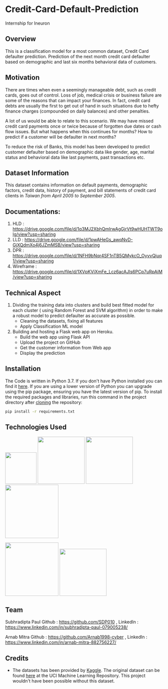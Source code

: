 # Credit-Card-Default-Prediction
Internship for Ineuron

## Overview
This is a classification model for a most common dataset, Credit Card defaulter prediction. Prediction of the next month credit card defaulter based on demographic and last six months behavioral data of customers.

## Motivation
There are times when even a seemingly manageable debt, such as credit cards, goes out of control. Loss of job, medical crisis or business failure are some of the reasons that can impact your finances. In fact, credit card debts are usually the first to get out of hand in such situations due to hefty finance charges (compounded on daily balances) and other penalties.

A lot of us would be able to relate to this scenario. We may have missed credit card payments once or twice because of forgotten due dates or cash flow issues. But what happens when this continues for months? How to predict if a customer will be defaulter in next months?

To reduce the risk of Banks, this model has been developed to predict customer defaulter based on demographic data like gender, age, marital status and behavioral data like last payments, past transactions etc.

## Dataset Information
This dataset contains information on default payments, demographic factors, credit data, history of payment, and bill statements of credit card clients in _Taiwan from April 2005 to September 2005_.

## Documentations:
1. HLD : https://drive.google.com/file/d/1q3MJ2XbhQmIrwAgGjrVt9wHUHTWT9olg/view?usp=sharing
2. LLD : https://drive.google.com/file/d/1pwAHeGs_awqNvD-GjXQdmXo4j6JZmMSB/view?usp=sharing
3. DPR : https://drive.google.com/file/d/1NFH9bNqr4SF1nTB5QMykcO_OyvvQjuq1/view?usp=sharing
4. Wireframe : https://drive.google.com/file/d/1XVpKViXmFe_Lcz6acAJIs6PCp7uRpAiM/view?usp=sharing

## Technical Aspect
1. Dividing the training data into clusters and build best fitted model for each cluster ( using Random Forest and SVM algorithm) in order to make a robust model to predict defaulter as accurate as possible.
	- Cleaning the datasets, fixing all features
	- Apply Classification ML model
2. Building and hosting a Flask web app on Heroku.
	- Build the web app using Flask API
	- Upload the project on GitHub
    - Get the customer information from Web app
    - Display the prediction 

## Installation
The Code is written in Python 3.7. If you don't have Python installed you can find it [here](https://www.python.org/downloads/). If you are using a lower version of Python you can upgrade using the pip package, ensuring you have the latest version of pip. To install the required packages and libraries, run this command in the project directory after [cloning](https://www.howtogeek.com/451360/how-to-clone-a-github-repository/) the repository:
```bash
pip install -r requirements.txt
```


## Technologies Used

[<img target="_blank" src="https://numpy.org/images/logos/numpy.svg" width=100>](https://numpy.org)    [<img target="_blank" src="https://upload.wikimedia.org/wikipedia/commons/thumb/e/ed/Pandas_logo.svg/450px-Pandas_logo.svg.png" width=150>](https://pandas.pydata.org)    [<img target="_blank" src="https://scikit-learn.org/stable/_static/scikit-learn-logo-small.png" width=150>](https://scikit-learn.org/stable)   [<img target="_blank" src="https://www.statsmodels.org/stable/_images/statsmodels-logo-v2-horizontal.svg" width=170>](https://www.statsmodels.org)

[<img target="_blank" src="https://matplotlib.org/_static/logo2_compressed.svg" width=170>](https://matplotlib.org)    [<img target="_blank" src="https://seaborn.pydata.org/_static/logo-wide-lightbg.svg" width=150>](https://seaborn.pydata.org)



## Team
Subhradipta Paul 
Github : https://github.com/SDP010 , LinkedIn : https://www.linkedin.com/in/subhradipta-paul-079005238/

Arnab Mitra
Github : https://github.com/Arnab1998-cyber , LinkedIn : https://www.linkedin.com/in/arnab-mitra-882756227/

## Credits
- The datasets has been provided by [Kaggle](https://www.kaggle.com/uciml/default-of-credit-card-clients-dataset). The original dataset can be found [here](https://archive.ics.uci.edu/ml/datasets/default+of+credit+card+clients) at the UCI Machine Learning Repository. This project wouldn't have been possible without this dataset.
 
